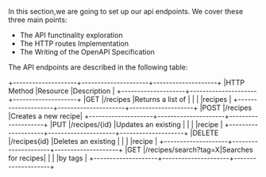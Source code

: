 In this section,we are going to set up our api endpoints.
We cover these three main points:
   - The  API functinality exploration
   - The HTTP routes Implementation
   - The Writing of the OpenAPI Specification

The API endpoints are described in the following table: 

+--------------------+---------------------+--------------------+
|HTTP Method         |Resource             |Description         |
+--------------------+---------------------+--------------------+
|GET                 |/recipes             |Returns a list of   |
|                    |                     |recipes             |
+--------------------+---------------------+--------------------+
|POST                |/recipes             |Creates a new recipe|
+--------------------+---------------------+--------------------+
|PUT                 |/recipes/{id}        |Updates an existing |
|                    |                     |recipe              |
+--------------------+---------------------+--------------------+
|DELETE              |/recipes{id}         |Deletes an existing |
|                    |                     |recipe              |
+--------------------+---------------------+--------------------+
|GET                 |/recipes/search?tag=X|Searches for recipes|
|                    |                     |by tags             |
+--------------------+---------------------+--------------------+

